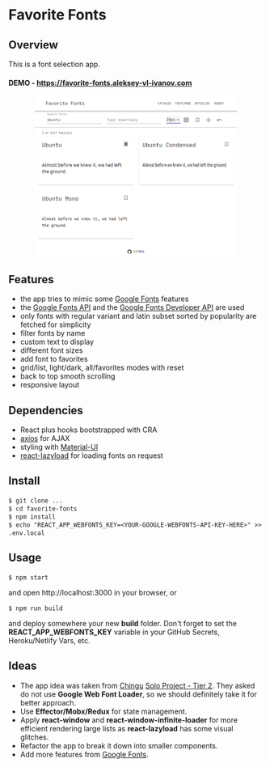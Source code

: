 # Favorite Fonts

## Overview

This is a font selection app.

#### DEMO - https://favorite-fonts.aleksey-vl-ivanov.com

<div align="center">
<img src="favorite-fonts.png" width="400px">
</div>

## Features

- the app tries to mimic some [Google Fonts](https://fonts.google.com) features
- the [Google Fonts API](https://developers.google.com/fonts/docs/getting_started) and the [Google Fonts Developer API](https://developers.google.com/fonts/docs/developer_api) are used
- only fonts with regular variant and latin subset sorted by popularity are fetched for simplicity
- filter fonts by name
- custom text to display
- different font sizes
- add font to favorites
- grid/list, light/dark, all/favorites modes with reset
- back to top smooth scrolling
- responsive layout

## Dependencies

- React plus hooks bootstrapped with CRA
- [axios](https://github.com/axios/axios) for AJAX
- styling with [Material-UI](https://material-ui.com)
- [react-lazyload](https://github.com/twobin/react-lazyload) for loading fonts on request

## Install

```
$ git clone ...
$ cd favorite-fonts
$ npm install
$ echo "REACT_APP_WEBFONTS_KEY=<YOUR-GOOGLE-WEBFONTS-API-KEY-HERE>" >> .env.local
```

## Usage

```
$ npm start
```

and open http://localhost:3000 in your browser, or

```
$ npm run build
```

and deploy somewhere your new **build** folder. Don't forget to set the **REACT_APP_WEBFONTS_KEY** variable in your GitHub Secrets, Heroku/Netlify Vars, etc.

## Ideas

- The app idea was taken from [Chingu](https://www.chingu.io) [Solo Project - Tier 2](https://github.com/chingu-voyages/soloproject-tier2-favfonts). They asked do not use **Google Web Font Loader**, so we should definitely take it for better approach.
- Use **Effector/Mobx/Redux** for state management.
- Apply **react-window** and **react-window-infinite-loader** for more efficient rendering large lists as **react-lazyload** has some visual glitches.
- Refactor the app to break it down into smaller components.
- Add more features from [Google Fonts](https://fonts.google.com).
